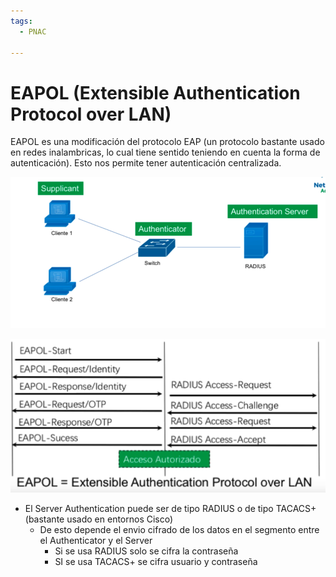 ```yaml
---
tags:
  - PNAC
  
---
```


# EAPOL (Extensible Authentication Protocol over LAN)

EAPOL es una modificación del protocolo EAP (un protocolo bastante usado en redes inalambricas, lo cual tiene sentido teniendo en cuenta la forma de autenticación). 
Esto nos permite tener autenticación centralizada.


![](_anexos_/Screenshot%20from%202024-01-05%2007-55-49.png)

![](_anexos_/Screenshot%20from%202024-01-05%2008-04-28.png)

- El Server Authentication puede ser de tipo RADIUS o de tipo TACACS+ (bastante usado en entornos Cisco)
	- De esto depende el envio cifrado de los datos  en el segmento entre el Authenticator y el Server
		- Si se usa RADIUS solo se cifra la contraseña
		- SI se usa TACACS+ se cifra usuario y contraseña
